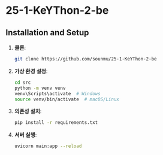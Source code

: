 # 25-1-KeYThon-2-be

## Installation and Setup
1. **클론**:
   ```bash
   git clone https://github.com/sounmu/25-1-KeYThon-2-be
   ```
2. **가상 환경 설정**:
   ```bash
   cd src
   python -m venv venv
   venv\Scripts\activate  # Windows
   source venv/bin/activate  # macOS/Linux
   ```
3. **의존성 설치**:
   ```bash
   pip install -r requirements.txt
   ```
4. **서버 실행**:
   ```bash
   uvicorn main:app --reload
   ```
